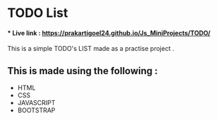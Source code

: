 #  TODO List

#### * Live link :  https://prakartigoel24.github.io/Js_MiniProjects/TODO/

This is a simple TODO's LIST  made as a practise project . 

## This is made using the following : 
- HTML
- CSS
- JAVASCRIPT
- BOOTSTRAP

